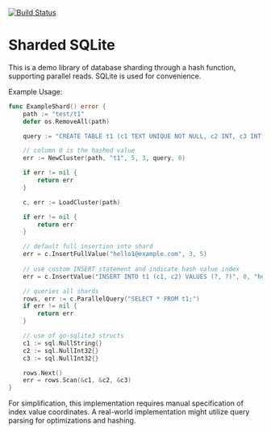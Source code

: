 [![Build Status](https://cloud.drone.io/api/badges/ilknarf/sharded-sqlite/status.svg)](https://cloud.drone.io/ilknarf/sharded-sqlite)

# Sharded SQLite

This is a demo library of database sharding through a hash
function, supporting parallel reads. SQLite is used for convenience.

Example Usage:

```go
func ExampleShard() error {
    path := "test/t1"
	defer os.RemoveAll(path)

	query := "CREATE TABLE t1 (c1 TEXT UNIQUE NOT NULL, c2 INT, c3 INT);"

    // column 0 is the hashed value
	err := NewCluster(path, "t1", 5, 3, query, 0)

	if err != nil {
		return err
	}

	c, err := LoadCluster(path)

	if err != nil {
		return err
	}

    // default full insertion into shard
    err = c.InsertFullValue("hello1@example.com", 3, 5)
	
    // use custom INSERT statement and indicate hash value index
	err = c.InsertValue("INSERT INTO t1 (c1, c2) VALUES (?, ?)", 0, "hello1@example.com", 3)

    // queries all shards
	rows, err := c.ParallelQuery("SELECT * FROM t1;")
	if err != nil {
		return err
	}

    // use of go-sqlite3 structs
	c1 := sql.NullString{}
	c2 := sql.NullInt32{}
	c3 := sql.NullInt32{}

	rows.Next()
	err = rows.Scan(&c1, &c2, &c3)
}
```

For simplification, this implementation requires manual specification of index value coordinates.
A real-world implementation might utilize query parsing for optimizations and hashing.